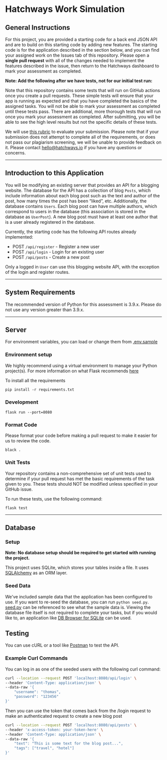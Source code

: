 # Hatchways Work Simulation

## General Instructions

For this project, you are provided a starting code for a back end JSON API and are to build on this starting code by adding new features. The starting code is for the application described in the section below, and you can find your assigned work on the Issues tab of this repository. Please open a **single pull request** with all of the changes needed to implement the features described in the issue, then return to the Hatchways dashboard to mark your assessment as completed.

**Note: Add the following after we have tests, not for our initial test run:**

Note that this repository contains some tests that will run on GitHub actions once you create a pull requests. These simple tests will ensure that your app is running as expected and that you have completed the basics of the assigned tasks. You will not be able to mark your assessment as completed until these tests pass. There are additional, more thorough tests that will run once you mark your assessment as completed. After submitting, you will be able to see the high level results but not the specific details of these tests.

We will use [this rubric](https://drive.google.com/file/d/1Lfn6JnanBhuSjMDQaIdIBk1_QK7i9mNU/view) to evaluate your submission. Please note that if your submission does not attempt to complete all of the requirements, or does not pass our plagiarism screening, we will be unable to provide feedback on it. Please contact hello@hatchways.io if you have any questions or concerns.

---

## Introduction to this Application

You will be modifying an existing server that provides an API for a blogging website. The database for the API has a collection of blog `Posts`, which include information about each blog post such as the text and author of the post, how many times the post has been “liked”, etc. Additionally, the database contains `Users`. Each blog post can have multiple authors, which correspond to users in the database (this association is stored in the database as `UserPost`). A new blog post must have at least one author that is a user already registered in the database.

Currently, the starting code has the following API routes already implemented:

- POST `/api/register` - Register a new user
- POST `/api/login` - Login for an existing user
- POST `/api/posts` - Create a new post

Only a logged in `User` can use this blogging website API, with the exception of the login and register routes.

---

## System Requirements

The recommended version of Python for this assessment is 3.9.x. Please do not use any version greater than 3.9.x.

---

## Server

For environment variables, you can load or change them from [.env.sample](.env.sample)

### Environment setup

We highly recommend using a virtual environment to manage your Python project(s). For more information on what Flask recommends [here](https://flask.palletsprojects.com/en/1.1.x/installation/#virtual-environments)

To install all the requirements

```
pip install -r requirements.txt
```

### Development

```
flask run --port=8080
```

### Format Code

Please format your code before making a pull request to make it easier for us to review the code.

```
black .
```

### Unit Tests

Your repository contains a non-comprehensive set of unit tests used to determine if your pull request has met the basic requirements of the task given to you. These tests should NOT be modified unless specified in your GitHub issue.

To run these tests, use the following command:

```
flask test
```

---

## Database

### Setup

**Note: No database setup should be required to get started with running the project.**

This project uses SQLite, which stores your tables inside a file. It uses [SQLAlchemy](https://www.sqlalchemy.org/) as an ORM layer.

### Seed Data

We've included sample data that the application has been configured to use. If you want to re-seed the database, you can run `python seed.py`. [seed.py](./seed.py) can be referenced to see what the sample data is. Viewing the database file itself is not required to complete your tasks, but if you would like to, an application like [DB Browser for SQLite](https://sqlitebrowser.org/) can be used.

## Testing

You can use cURL or a tool like [Postman](https://www.postman.com/) to test the API.

### Example Curl Commands

You can log in as one of the seeded users with the following curl command:

```bash
curl --location --request POST 'localhost:8080/api/login' \
--header 'Content-Type: application/json' \
--data-raw '{
    "username": "thomas",
    "password": "123456"
}'
```

Then you can use the token that comes back from the /login request to make an authenticated request to create a new blog post

```bash
curl --location --request POST 'localhost:8080/api/posts' \
--header 'x-access-token: your-token-here' \
--header 'Content-Type: application/json' \
--data-raw '{
    "text": "This is some text for the blog post...",
    "tags": ["travel", "hotel"]
}'
```
